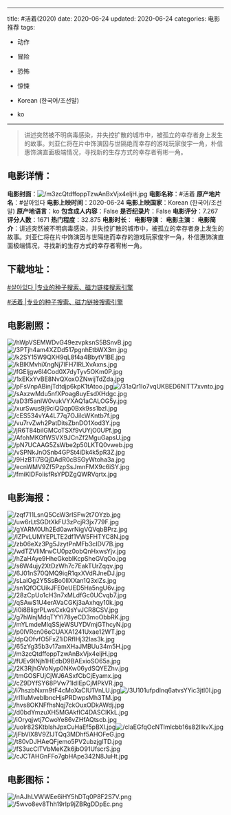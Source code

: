 
---
title: #活着(2020)
date: 2020-06-24
updated: 2020-06-24
categories: 电影推荐
tags:
- 动作
- 冒险
- 恐怖
- 惊悚

- Korean (한국어/조선말)
- ko
---


> 讲述突然被不明病毒感染，并失控扩散的城市中，被孤立的幸存者身上发生的故事。刘亚仁将在片中饰演因与世隔绝而幸存的游戏玩家俊宇一角，朴信惠饰演直面极端情况，寻找新的生存方式的幸存者宥彬一角。

## **电影详情**：

**电影封面**：<img src="https://image.tmdb.org/t/p/w200/m3zcQtdffoppTzwAnBxVjx4eljH.jpg" alt="/m3zcQtdffoppTzwAnBxVjx4eljH.jpg" title="/m3zcQtdffoppTzwAnBxVjx4eljH.jpg">
**电影名称**：#活着
**原产地片名**：#살아있다
**电影上映时间**：2020-06-24
**电影上映国家**：Korean (한국어/조선말)
**原产地语言**：ko
**包含成人内容**：False
**是否纪录片**：False
**电影评分**：7.267
**评分人数**：1671
**热门程度**：32.875
**电影时长**：
**电影导演**：
**电影主演**：
**电影简介**：讲述突然被不明病毒感染，并失控扩散的城市中，被孤立的幸存者身上发生的故事。刘亚仁将在片中饰演因与世隔绝而幸存的游戏玩家俊宇一角，朴信惠饰演直面极端情况，寻找新的生存方式的幸存者宥彬一角。

## **下载地址**：
[#살아있다 |专业的种子搜索、磁力链接搜索引擎](https://movie.amd794.com:2083/?search=%23%EC%82%B4%EC%95%84%EC%9E%88%EB%8B%A4&ordering=&mode=match_phrase&page_size=10&page=1)

[#活着 |专业的种子搜索、磁力链接搜索引擎](https://movie.amd794.com:2083/?search=%23%E6%B4%BB%E7%9D%80&ordering=&mode=match_phrase&page_size=10&page=1)
 

## **电影剧照**：
<img src="https://image.tmdb.org/t/p/original/hWpVSEMWDvG49ezvpksnS5BSnvB.jpg" alt="/hWpVSEMWDvG49ezvpksnS5BSnvB.jpg" title="/hWpVSEMWDvG49ezvpksnS5BSnvB.jpg"><img src="https://image.tmdb.org/t/p/original/3PTjh4am4XZDd517pgnhEtbWX3m.jpg" alt="/3PTjh4am4XZDd517pgnhEtbWX3m.jpg" title="/3PTjh4am4XZDd517pgnhEtbWX3m.jpg"><img src="https://image.tmdb.org/t/p/original/k2SY15W9QXH9qL8f4a4BbytV1BE.jpg" alt="/k2SY15W9QXH9qL8f4a4BbytV1BE.jpg" title="/k2SY15W9QXH9qL8f4a4BbytV1BE.jpg"><img src="https://image.tmdb.org/t/p/original/kBlKMvhiXngNj7lFH7lRLXvAxns.jpg" alt="/kBlKMvhiXngNj7lFH7lRLXvAxns.jpg" title="/kBlKMvhiXngNj7lFH7lRLXvAxns.jpg"><img src="https://image.tmdb.org/t/p/original/fGEljgw6l4Cod0X7dyTyv5OKm0P.jpg" alt="/fGEljgw6l4Cod0X7dyTyv5OKm0P.jpg" title="/fGEljgw6l4Cod0X7dyTyv5OKm0P.jpg"><img src="https://image.tmdb.org/t/p/original/1xEKxYvBE8NvQXoxOZNwijTdZda.jpg" alt="/1xEKxYvBE8NvQXoxOZNwijTdZda.jpg" title="/1xEKxYvBE8NvQXoxOZNwijTdZda.jpg"><img src="https://image.tmdb.org/t/p/original/pFsVnpABinjTdtdjp6kpK1tAtoo.jpg" alt="/pFsVnpABinjTdtdjp6kpK1tAtoo.jpg" title="/pFsVnpABinjTdtdjp6kpK1tAtoo.jpg"><img src="https://image.tmdb.org/t/p/original/31aQr1Io7vqUKBED6NlTT7xvnto.jpg" alt="/31aQr1Io7vqUKBED6NlTT7xvnto.jpg" title="/31aQr1Io7vqUKBED6NlTT7xvnto.jpg"><img src="https://image.tmdb.org/t/p/original/sAxzwMdu5nfXPoag8uyEsdXHdgc.jpg" alt="/sAxzwMdu5nfXPoag8uyEsdXHdgc.jpg" title="/sAxzwMdu5nfXPoag8uyEsdXHdgc.jpg"><img src="https://image.tmdb.org/t/p/original/aD3f5anIW0vukVYXAQ1aCALOG5y.jpg" alt="/aD3f5anIW0vukVYXAQ1aCALOG5y.jpg" title="/aD3f5anIW0vukVYXAQ1aCALOG5y.jpg"><img src="https://image.tmdb.org/t/p/original/xurSwus9j9ciQQqp0Bxk9ss1bzI.jpg" alt="/xurSwus9j9ciQQqp0Bxk9ss1bzI.jpg" title="/xurSwus9j9ciQQqp0Bxk9ss1bzI.jpg"><img src="https://image.tmdb.org/t/p/original/cES534vYA4L77q7OJilcWKntb7f.jpg" alt="/cES534vYA4L77q7OJilcWKntb7f.jpg" title="/cES534vYA4L77q7OJilcWKntb7f.jpg"><img src="https://image.tmdb.org/t/p/original/vu7rvZwh2PatDitsZbnDO1Xod3Y.jpg" alt="/vu7rvZwh2PatDitsZbnDO1Xod3Y.jpg" title="/vu7rvZwh2PatDitsZbnDO1Xod3Y.jpg"><img src="https://image.tmdb.org/t/p/original/jR6T84biIGMCoTSXf9vUYjO0UPf.jpg" alt="/jR6T84biIGMCoTSXf9vUYjO0UPf.jpg" title="/jR6T84biIGMCoTSXf9vUYjO0UPf.jpg"><img src="https://image.tmdb.org/t/p/original/AfohMKGfWSVX9JCnZf2MguGapsU.jpg" alt="/AfohMKGfWSVX9JCnZf2MguGapsU.jpg" title="/AfohMKGfWSVX9JCnZf2MguGapsU.jpg"><img src="https://image.tmdb.org/t/p/original/pN7UCAAG5ZsWbe2p50LKTQ0vweb.jpg" alt="/pN7UCAAG5ZsWbe2p50LKTQ0vweb.jpg" title="/pN7UCAAG5ZsWbe2p50LKTQ0vweb.jpg"><img src="https://image.tmdb.org/t/p/original/vSPNkJnOSnb4GPSt4iDk4k5pR3Z.jpg" alt="/vSPNkJnOSnb4GPSt4iDk4k5pR3Z.jpg" title="/vSPNkJnOSnb4GPSt4iDk4k5pR3Z.jpg"><img src="https://image.tmdb.org/t/p/original/9HzBTi7BQjDAdR0cBSGyWtoha3a.jpg" alt="/9HzBTi7BQjDAdR0cBSGyWtoha3a.jpg" title="/9HzBTi7BQjDAdR0cBSGyWtoha3a.jpg"><img src="https://image.tmdb.org/t/p/original/ecnWMV9Zf5PzpSsJmnFMX9c6iSY.jpg" alt="/ecnWMV9Zf5PzpSsJmnFMX9c6iSY.jpg" title="/ecnWMV9Zf5PzpSsJmnFMX9c6iSY.jpg"><img src="https://image.tmdb.org/t/p/original/fmiKIDFoiisfRsYPDZgQWRVqrtx.jpg" alt="/fmiKIDFoiisfRsYPDZgQWRVqrtx.jpg" title="/fmiKIDFoiisfRsYPDZgQWRVqrtx.jpg">

## **电影海报**：
<img src="https://image.tmdb.org/t/p/original/zqf711LsnQ5CcW3rISFw2t7OYzb.jpg" alt="/zqf711LsnQ5CcW3rISFw2t7OYzb.jpg" title="/zqf711LsnQ5CcW3rISFw2t7OYzb.jpg"><img src="https://image.tmdb.org/t/p/original/uw6rLtSGDtXkFU3zPcjR3jx779F.jpg" alt="/uw6rLtSGDtXkFU3zPcjR3jx779F.jpg" title="/uw6rLtSGDtXkFU3zPcjR3jx779F.jpg"><img src="https://image.tmdb.org/t/p/original/gYARM0Uh2Ed0awrNigVQVqbBPrz.jpg" alt="/gYARM0Uh2Ed0awrNigVQVqbBPrz.jpg" title="/gYARM0Uh2Ed0awrNigVQVqbBPrz.jpg"><img src="https://image.tmdb.org/t/p/original/lZPvLUMYEPLTE2df1VW5FHTYC8N.jpg" alt="/lZPvLUMYEPLTE2df1VW5FHTYC8N.jpg" title="/lZPvLUMYEPLTE2df1VW5FHTYC8N.jpg"><img src="https://image.tmdb.org/t/p/original/zb06eXz3Pg5JzytPnMFb3cIDV7B.jpg" alt="/zb06eXz3Pg5JzytPnMFb3cIDV7B.jpg" title="/zb06eXz3Pg5JzytPnMFb3cIDV7B.jpg"><img src="https://image.tmdb.org/t/p/original/wdTZVIiMrwCU0pz0obQnHxwsYjv.jpg" alt="/wdTZVIiMrwCU0pz0obQnHxwsYjv.jpg" title="/wdTZVIiMrwCU0pz0obQnHxwsYjv.jpg"><img src="https://image.tmdb.org/t/p/original/hZaHAye9HheGkeblKcpSheGVqOo.jpg" alt="/hZaHAye9HheGkeblKcpSheGVqOo.jpg" title="/hZaHAye9HheGkeblKcpSheGVqOo.jpg"><img src="https://image.tmdb.org/t/p/original/s6W4ujy2XtDzWh7c7EakTUrZqqv.jpg" alt="/s6W4ujy2XtDzWh7c7EakTUrZqqv.jpg" title="/s6W4ujy2XtDzWh7c7EakTUrZqqv.jpg"><img src="https://image.tmdb.org/t/p/original/6J01nS70QMQ9iqR1qxXVdRJneDJ.jpg" alt="/6J01nS70QMQ9iqR1qxXVdRJneDJ.jpg" title="/6J01nS70QMQ9iqR1qxXVdRJneDJ.jpg"><img src="https://image.tmdb.org/t/p/original/sLaiOg2Y5SsBo0lIXXan1Q3xlZs.jpg" alt="/sLaiOg2Y5SsBo0lIXXan1Q3xlZs.jpg" title="/sLaiOg2Y5SsBo0lIXXan1Q3xlZs.jpg"><img src="https://image.tmdb.org/t/p/original/sn1QfOCUikJFE0eUED5Ha5ngU6v.jpg" alt="/sn1QfOCUikJFE0eUED5Ha5ngU6v.jpg" title="/sn1QfOCUikJFE0eUED5Ha5ngU6v.jpg"><img src="https://image.tmdb.org/t/p/original/28zCpUo1cH3n7xMLdfGc0UCvqb7.jpg" alt="/28zCpUo1cH3n7xMLdfGc0UCvqb7.jpg" title="/28zCpUo1cH3n7xMLdfGc0UCvqb7.jpg"><img src="https://image.tmdb.org/t/p/original/qSAwS1U4erAVaCGKj3aAxhqy10k.jpg" alt="/qSAwS1U4erAVaCGKj3aAxhqy10k.jpg" title="/qSAwS1U4erAVaCGKj3aAxhqy10k.jpg"><img src="https://image.tmdb.org/t/p/original/i0i8BligrPLwsCxkQsYvJCR8CSV.jpg" alt="/i0i8BligrPLwsCxkQsYvJCR8CSV.jpg" title="/i0i8BligrPLwsCxkQsYvJCR8CSV.jpg"><img src="https://image.tmdb.org/t/p/original/g7hWnjMdqTYYI78yeCD3moObbRK.jpg" alt="/g7hWnjMdqTYYI78yeCD3moObbRK.jpg" title="/g7hWnjMdqTYYI78yeCD3moObbRK.jpg"><img src="https://image.tmdb.org/t/p/original/mYLmdeMIqSSjeWSUYDVmjGThcyN.jpg" alt="/mYLmdeMIqSSjeWSUYDVmjGThcyN.jpg" title="/mYLmdeMIqSSjeWSUYDVmjGThcyN.jpg"><img src="https://image.tmdb.org/t/p/original/p0lVRcn06eCUAXA1241Uxae12WT.jpg" alt="/p0lVRcn06eCUAXA1241Uxae12WT.jpg" title="/p0lVRcn06eCUAXA1241Uxae12WT.jpg"><img src="https://image.tmdb.org/t/p/original/dpQOfvfO5FxZ1iDRfIHj32Ias3k.jpg" alt="/dpQOfvfO5FxZ1iDRfIHj32Ias3k.jpg" title="/dpQOfvfO5FxZ1iDRfIHj32Ias3k.jpg"><img src="https://image.tmdb.org/t/p/original/65zYg35b3v17amXHaJMBUu34m5H.jpg" alt="/65zYg35b3v17amXHaJMBUu34m5H.jpg" title="/65zYg35b3v17amXHaJMBUu34m5H.jpg"><img src="https://image.tmdb.org/t/p/original/m3zcQtdffoppTzwAnBxVjx4eljH.jpg" alt="/m3zcQtdffoppTzwAnBxVjx4eljH.jpg" title="/m3zcQtdffoppTzwAnBxVjx4eljH.jpg"><img src="https://image.tmdb.org/t/p/original/fUEv9INjh1HEdbD9BAExioSO65a.jpg" alt="/fUEv9INjh1HEdbD9BAExioSO65a.jpg" title="/fUEv9INjh1HEdbD9BAExioSO65a.jpg"><img src="https://image.tmdb.org/t/p/original/2K3RjhGVoNyp0NKw06ydSQYEZhv.jpg" alt="/2K3RjhGVoNyp0NKw06ydSQYEZhv.jpg" title="/2K3RjhGVoNyp0NKw06ydSQYEZhv.jpg"><img src="https://image.tmdb.org/t/p/original/tmGOSFUjCjWJ6ASxfCbCjEyamx.jpg" alt="/tmGOSFUjCjWJ6ASxfCbCjEyamx.jpg" title="/tmGOSFUjCjWJ6ASxfCbCjEyamx.jpg"><img src="https://image.tmdb.org/t/p/original/cZ9DYfSY68PVw71IdIEpCjMPkVR.jpg" alt="/cZ9DYfSY68PVw71IdIEpCjMPkVR.jpg" title="/cZ9DYfSY68PVw71IdIEpCjMPkVR.jpg"><img src="https://image.tmdb.org/t/p/original/i7hszbNxrn9tF4cMoXaCIU1VnLU.jpg" alt="/i7hszbNxrn9tF4cMoXaCIU1VnLU.jpg" title="/i7hszbNxrn9tF4cMoXaCIU1VnLU.jpg"><img src="https://image.tmdb.org/t/p/original/3U101ufpdInq6atvsYYic3jtI0I.jpg" alt="/3U101ufpdInq6atvsYYic3jtI0I.jpg" title="/3U101ufpdInq6atvsYYic3jtI0I.jpg"><img src="https://image.tmdb.org/t/p/original/rl1luMvebIbncHjsPRDwpsMh3TM.jpg" alt="/rl1luMvebIbncHjsPRDwpsMh3TM.jpg" title="/rl1luMvebIbncHjsPRDwpsMh3TM.jpg"><img src="https://image.tmdb.org/t/p/original/hvs8OKNFfhsNqj7ckOuxODkAWdj.jpg" alt="/hvs8OKNFfhsNqj7ckOuxODkAWdj.jpg" title="/hvs8OKNFfhsNqj7ckOuxODkAWdj.jpg"><img src="https://image.tmdb.org/t/p/original/d0bdYmzuXH5MGAkfIC4DASCIKkL.jpg" alt="/d0bdYmzuXH5MGAkfIC4DASCIKkL.jpg" title="/d0bdYmzuXH5MGAkfIC4DASCIKkL.jpg"><img src="https://image.tmdb.org/t/p/original/iOryqjwtj7CwoYe86vZHfAQtscb.jpg" alt="/iOryqjwtj7CwoYe86vZHfAQtscb.jpg" title="/iOryqjwtj7CwoYe86vZHfAQtscb.jpg"><img src="https://image.tmdb.org/t/p/original/uoIr82SKtblshJpxCuHaEf5pBXl.jpg" alt="/uoIr82SKtblshJpxCuHaEf5pBXl.jpg" title="/uoIr82SKtblshJpxCuHaEf5pBXl.jpg"><img src="https://image.tmdb.org/t/p/original/cIaEGfqOcNTlmlcbb16s82IlkvX.jpg" alt="/cIaEGfqOcNTlmlcbb16s82IlkvX.jpg" title="/cIaEGfqOcNTlmlcbb16s82IlkvX.jpg"><img src="https://image.tmdb.org/t/p/original/jFbVlX8V9ZlJTQq3MDhf5AHOFeG.jpg" alt="/jFbVlX8V9ZlJTQq3MDhf5AHOFeG.jpg" title="/jFbVlX8V9ZlJTQq3MDhf5AHOFeG.jpg"><img src="https://image.tmdb.org/t/p/original/t80vDJHAeQFjemo5PV2ubzjglTD.jpg" alt="/t80vDJHAeQFjemo5PV2ubzjglTD.jpg" title="/t80vDJHAeQFjemo5PV2ubzjglTD.jpg"><img src="https://image.tmdb.org/t/p/original/fS3ucClTVbMeKZk6jbO91UfscrS.jpg" alt="/fS3ucClTVbMeKZk6jbO91UfscrS.jpg" title="/fS3ucClTVbMeKZk6jbO91UfscrS.jpg"><img src="https://image.tmdb.org/t/p/original/cJCTAHGnFFo7gbHApe342N8JuHt.jpg" alt="/cJCTAHGnFFo7gbHApe342N8JuHt.jpg" title="/cJCTAHGnFFo7gbHApe342N8JuHt.jpg">

## **电影图标**：
<img src="https://image.tmdb.org/t/p/original/nAJhLVWWEe6iHY5hDTq0P8F2S7V.png" alt="/nAJhLVWWEe6iHY5hDTq0P8F2S7V.png" title="/nAJhLVWWEe6iHY5hDTq0P8F2S7V.png"><img src="https://image.tmdb.org/t/p/original/5wvo8ev8Thh19rlp9jZBRgDDpEc.png" alt="/5wvo8ev8Thh19rlp9jZBRgDDpEc.png" title="/5wvo8ev8Thh19rlp9jZBRgDDpEc.png">
